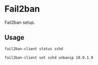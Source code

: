 # Fail2ban

Fail2ban setup.

## Usage

```bash
fail2ban-client status sshd
```

```bash
fail2ban-client set sshd unbanip 10.0.1.9
```
